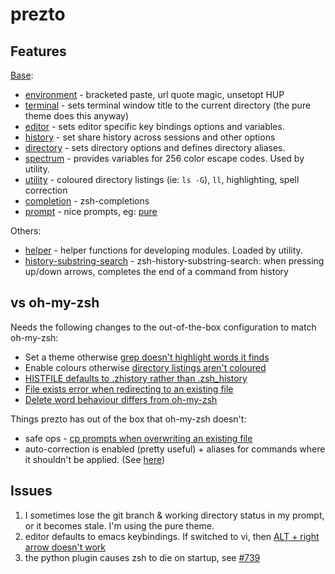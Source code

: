 # prezto

## Features

[Base](https://github.com/sorin-ionescu/prezto/blob/a3a51bdf6c485ff60153e80b66915626fcbacd4f/runcoms/zpreztorc#L32):
* [environment](https://github.com/sorin-ionescu/prezto/tree/master/modules/environment) - bracketed paste, url quote magic, unsetopt HUP
* [terminal](https://github.com/sorin-ionescu/prezto/tree/master/modules/terminal) - sets terminal window title to the current directory (the pure theme does this anyway)
* [editor](https://github.com/sorin-ionescu/prezto/tree/master/modules/editor) - sets editor specific key bindings options and variables.
* [history](https://github.com/sorin-ionescu/prezto/tree/master/modules/histhistory) - set share history across sessions and other options
* [directory](https://github.com/sorin-ionescu/prezto/tree/master/modules/directory) - sets directory options and defines directory aliases.
* [spectrum](https://github.com/sorin-ionescu/prezto/tree/master/modules/spectrum) - provides variables for 256 color escape codes. Used by utility.
* [utility](https://github.com/sorin-ionescu/prezto/tree/master/modules/utility) - coloured directory listings (ie: `ls -G`), `ll`, highlighting, spell correction
* [completion](https://github.com/sorin-ionescu/prezto/tree/master/modules/completion) - zsh-completions
* [prompt](https://github.com/sorin-ionescu/prezto/tree/master/modules/prompt) - nice prompts, eg: [pure](https://github.com/sindresorhus/pure)

Others:
* [helper](https://github.com/sorin-ionescu/prezto/tree/master/modules/helper) - helper functions for developing modules. Loaded by utility. 
* [history-substring-search](https://github.com/sorin-ionescu/prezto/tree/master/modules/history-substring-search) - zsh-history-substring-search: when pressing up/down arrows, completes the end of a command from history

## vs oh-my-zsh

Needs the following changes to the out-of-the-box configuration to match oh-my-zsh:
* Set a theme otherwise [grep doesn't highlight words it finds](https://github.com/sorin-ionescu/prezto/issues/1764)
* Enable colours otherwise [directory listings aren't coloured](https://github.com/sorin-ionescu/prezto/issues/1765)
* [HISTFILE defaults to .zhistory rather than .zsh_history](https://github.com/sorin-ionescu/prezto/issues/1766)
* [File exists error when redirecting to an existing file](https://github.com/sorin-ionescu/prezto/issues/1767)
* [Delete word behaviour differs from oh-my-zsh](https://github.com/sorin-ionescu/prezto/issues/1774)

Things prezto has out of the box that oh-my-zsh doesn't:
* safe ops - [cp prompts when overwriting an existing file](https://github.com/sorin-ionescu/prezto/issues/1845)
* auto-correction is enabled (pretty useful) + aliases for commands where it shouldn't be applied. (See [here](https://github.com/sorin-ionescu/prezto/blob/f4ca9ebfc913453f98ba6912a8c42684fd742cc1/modules/utility/init.zsh#L13))

## Issues

1. I sometimes lose the git branch & working directory status in my prompt, or it becomes stale. I'm using the pure theme.
1. editor defaults to emacs keybindings. If switched to vi, then [ALT + right arrow doesn't work](https://github.com/sorin-ionescu/prezto/issues/1763)
1. the python plugin causes zsh to die on startup, see [#739](https://github.com/sorin-ionescu/prezto/issues/739) 